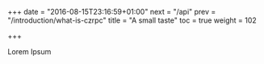 +++
date = "2016-08-15T23:16:59+01:00"
next = "/api"
prev = "/introduction/what-is-czrpc"
title = "A small taste"
toc = true
weight = 102

+++

Lorem Ipsum
